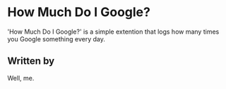How Much Do I Google?
=====================

'How Much Do I Google?' is a simple extention that logs how many 
times you Google something every day.

Written by
----------

Well, me.